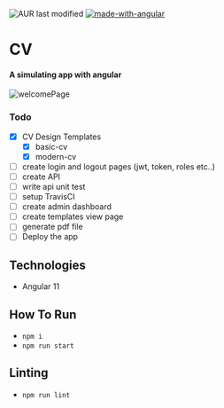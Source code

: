 ![AUR last modified](https://img.shields.io/aur/last-modified/cv)
[![made-with-angular](https://img.shields.io/badge/Made%20with-Angular-blue.svg)](https://angular.io/)

# CV
#### A simulating app with angular

![welcomePage](https://user-images.githubusercontent.com/29209873/111668727-557f5b80-8816-11eb-8870-ebdf9a8b8beb.png)


### Todo
- [X] CV Design Templates
    - [X] basic-cv
    - [X] modern-cv
    
- [ ] create login and logout pages (jwt, token, roles etc..)
- [ ] create API 
- [ ] write api unit test
- [ ] setup TravisCI
- [ ] create admin dashboard
- [ ] create templates view page
- [ ] generate pdf file
- [ ] Deploy the app
    
## Technologies
- Angular 11


## How To Run
- `npm i`
- `npm run start`

## Linting
- `npm run lint`
